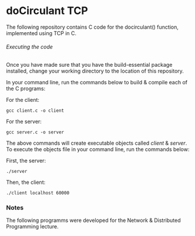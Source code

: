 # doCirculant TCP
The following repository contains C code for the docirculant() function, implemented using TCP in C.

###### Executing the code
Once you have made sure that you have the build-essential package installed, change your working directory to the location of this repository.

In your command line, run the commands below to build & compile each of the C programs:

For the client:

```
gcc client.c -o client
```

For the server:

```
gcc server.c -o server
```

The above commands will create executable objects called <em>client</em> & <em>server</em>. To execute the objects file in your command line, run the commands below:

First, the server:

```
./server
```

Then, the client:

```
./client localhost 60000
```

### Notes
The following programms were developed for the Network & Distributed Programming lecture.
